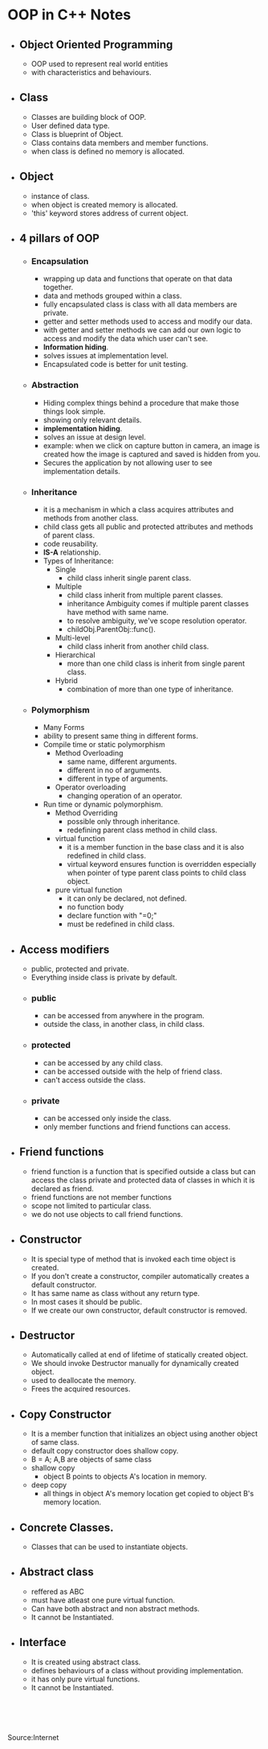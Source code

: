 # OOP in C++ Notes

- ## Object Oriented Programming
    - OOP used to represent real world entities
    - with characteristics and behaviours.
- ## Class
    - Classes are building block of OOP.
    - User defined data type.
    - Class is blueprint of Object.
    - Class contains data members and member functions.
    - when class is defined no memory is allocated.
- ## Object
    - instance of class.
    - when object is created memory is allocated.
    - 'this' keyword stores address of current object.

- ## 4 pillars of OOP
    - ### Encapsulation
        - wrapping up data and functions that operate on that data together.
        - data and methods grouped within a class.
        - fully encapsulated class is class with all data members are private.
        - getter and setter methods used to access and modify our data.
        - with getter and setter methods we can add our own logic to access and modify the data which user can't see.
        - **Information hiding**.
        - solves issues at implementation level.
        - Encapsulated code is better for unit testing.
    - ### Abstraction
        - Hiding complex things behind a procedure that make those things look simple.
        - showing only relevant details.
        - **implementation hiding**.
        - solves an issue at design level.
        - example: when we click on capture button in camera, an image is created how the image is captured and saved is hidden from you.
        - Secures the application by not allowing user to see implementation details.
            
    - ### Inheritance
        - it is a mechanism in which a class acquires attributes and methods from another class.
        - child class gets all public and protected attributes and methods of parent class.
        - code reusability.
        - **IS-A**  relationship.
        - Types of Inheritance:
            - Single
                - child class inherit single parent class.
            - Multiple
                - child class inherit from multiple parent classes.
                - inheritance Ambiguity comes if multiple parent classes have method with same name.
                - to resolve ambiguity, we've scope resolution operator.
                - childObj.ParentObj::func().
            - Multi-level
                - child class inherit from another
                child class.
            - Hierarchical
                - more than one child class is inherit from single parent class.
            - Hybrid
                - combination of more than one type of inheritance.

                
    - ### Polymorphism
        - Many Forms
        - ability to present same thing in different forms.
        - Compile time or static polymorphism
            - Method Overloading
                - same name, different arguments.
                - different in no of arguments.
                - different in type of arguments.
            - Operator overloading
                - changing operation of an operator.
        - Run time or dynamic polymorphism.
            - Method Overriding
                - possible only through inheritance.
                - redefining parent class method in child class.
            - virtual function
                - it is a member function in the base class and it is also redefined in child class.
                - virtual keyword ensures function is overridden especially when
                pointer of type parent class points to child class object.
            - pure virtual function
                - it can only be declared, not defined.
                - no function body
                - declare function with "=0;"
                - must be redefined in child class.
                
- ## Access modifiers
    - public, protected and private.
    - Everything inside class is private by default.
    - ### public
        - can be accessed from anywhere in the program.
        - outside the class, in another class, in child class.
    - ### protected
        - can be accessed by any child class.
        - can be accessed outside with the help of friend class.
        - can't access outside the class.
    - ### private
        - can be accessed only inside the class.
        - only member functions and friend functions can access.
- ## Friend functions
    - friend function is a function that is specified outside a class but can access the class private and protected data of classes in which it is declared as friend.
    - friend functions are not member functions
    - scope not limited to particular class.
    - we do not use objects to call friend functions.
- ## Constructor
    - It is special type of method that is invoked each time object is created.
    - If you don't create a constructor, compiler automatically creates a default constructor.
    - It has same name as class without any return type.
    - In most cases it should be public.
    - If we create our own constructor, default constructor is removed.
- ## Destructor
    - Automatically called at end of lifetime of statically created object.
    - We should invoke Destructor manually for dynamically created object.
    - used to deallocate the memory.
    - Frees the acquired resources.
- ## Copy Constructor
    - It is a member function that initializes an object using another object of same class.
    - default copy constructor does shallow copy.
    - B = A; A,B are objects of same class
    - shallow copy
        - object B points to objects A's location in memory.
    - deep copy 
        - all things in object A's memory location get copied to object B's 
        memory location.

- ## Concrete Classes.
    - Classes that can be used to instantiate objects.

- ## Abstract class 
    - reffered as ABC
    - must have atleast one pure virtual function.
    - Can have both abstract and non abstract methods.
    - It cannot be Instantiated.
    
- ## Interface
    - It is created using abstract class.
    - defines behaviours of a class without providing implementation. 
    - it has only pure virtual functions.
    - It cannot be Instantiated.
    

<br />
<br />
<br />
<br />
Source:Internet